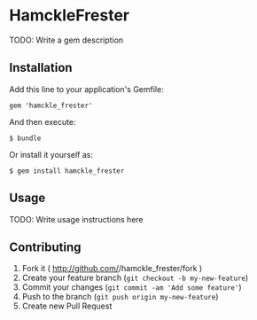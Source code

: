 # HamckleFrester

TODO: Write a gem description

## Installation

Add this line to your application's Gemfile:

    gem 'hamckle_frester'

And then execute:

    $ bundle

Or install it yourself as:

    $ gem install hamckle_frester

## Usage

TODO: Write usage instructions here

## Contributing

1. Fork it ( http://github.com/<my-github-username>/hamckle_frester/fork )
2. Create your feature branch (`git checkout -b my-new-feature`)
3. Commit your changes (`git commit -am 'Add some feature'`)
4. Push to the branch (`git push origin my-new-feature`)
5. Create new Pull Request

